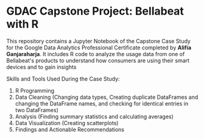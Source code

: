# GDAC Capstone Project: Bellabeat with R
This repository contains a Jupyter Notebook of the Capstone Case Study for the Google Data Analytics Professional Certificate completed by **Alifia Ganjaraharja**. It includes R code to analyze the usage data from one of Bellabeat's products to understand how consumers are using their smart devices and to gain insights

Skills and Tools Used During the Case Study:
1. R Programming
2. Data Cleaning (Changing data types, Creating duplicate DataFrames and changing the DataFrame names, and checking for identical entries in two DataFrames)
3. Analysis (Finding summary statistics and calculating averages)
4. Data Visualization (Creating scatterplots)
5. Findings and Actionable Recommendations
